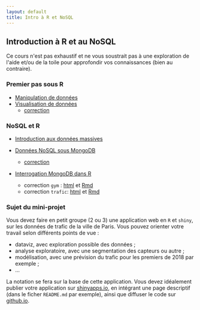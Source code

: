 ```yaml
---
layout: default
title: Intro à R et NoSQL
---
```


## Introduction à R et au NoSQL

Ce cours n'est pas exhaustif et ne vous soustrait pas à une exploration de l'aide et/ou de la toile pour approfondir vos connaissances (bien au contraire).

### Premier pas sous R

- [Manipulation de données](jour1-manip.html)
- [Visualisation de données](jour2-visu.html)
    - [correction](jour2-visu-correction.html)

<!--
### Développement d'une application sous R

- [Programmation](jour3-prog.html)
- [Application web](jour4-web.html)
-->

### NoSQL et R

- [Introduction aux données massives](../slides/initiation-big-data-stockage-massif.html)

- [Données NoSQL sous MongoDB](jour3-mongodb)
    - [correction](jour3-mongodb-correction.js)
- [Interrogation MongoDB dans R](jour4-r-et-mongodb.html)
    - correction `gym` : [html](jour4-r-et-mongodb-correction-gym.html) et [Rmd](jour4-r-et-mongodb-correction-gym.Rmd)
    - correction `trafic`:  [html](jour4-r-et-mongodb-correction-trafic.html) et [Rmd](jour4-r-et-mongodb-correction-trafic.Rmd)

### Sujet du mini-projet

Vous devez faire en petit groupe (2 ou 3) une application web en `R` et `shiny`, sur les données de trafic de la ville de Paris. Vous pouvez orienter votre travail selon différents points de vue :

- dataviz, avec exploration possible des données ;
- analyse exploratoire, avec une segmentation des capteurs ou autre ;
- modélisation, avec une prévision du trafic pour les premiers de 2018 par exemple ;
- ...

La notation se fera sur la base de cette application. Vous devez idéalement publier votre application sur [shinyapps.io](http://www.shinyapps.io), en intégrant une page descriptif (dans le ficher `README.md` par exemple), ainsi que diffuser le code sur [github.io](http://www.github.io).

